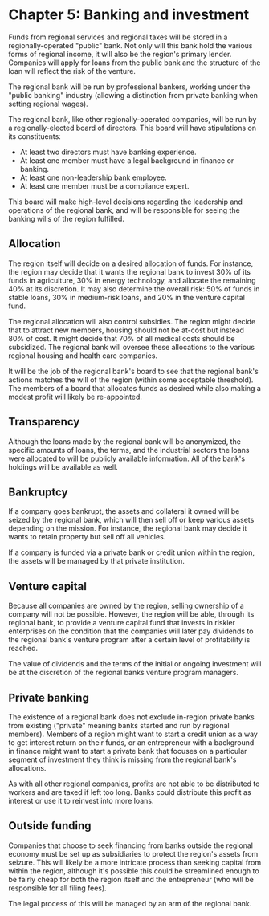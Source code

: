 # Chapter 5: Banking and investment

Funds from regional services and regional taxes will be stored in a regionally-operated "public" bank. Not only will this bank hold the various forms of regional income, it will also be the region's primary lender. Companies will apply for loans from the public bank and the structure of the loan will reflect the risk of the venture.

The regional bank will be run by professional bankers, working under the "public banking" industry (allowing a distinction from private banking when setting regional wages).

The regional bank, like other regionally-operated companies, will be run by a regionally-elected board of directors. This board will have stipulations on its constituents:

- At least two directors must have banking experience.
- At least one member must have a legal background in finance or banking.
- At least one non-leadership bank employee.
- At least one member must be a compliance expert.

This board will make high-level decisions regarding the leadership and operations of the regional bank, and will be responsible for seeing the banking wills of the region fulfilled.

## Allocation

The region itself will decide on a desired allocation of funds. For instance, the region may decide that it wants the regional bank to invest 30% of its funds in agriculture, 30% in energy technology, and allocate the remaining 40% at its discretion. It may also determine the overall risk: 50% of funds in stable loans, 30% in medium-risk loans, and 20% in the venture capital fund.

The regional allocation will also control subsidies. The region might decide that to attract new members, housing should not be at-cost but instead 80% of cost. It might decide that 70% of all medical costs should be subsidized. The regional bank will oversee these allocations to the various regional housing and health care companies.

It will be the job of the regional bank's board to see that the regional bank's actions matches the will of the region (within some acceptable threshold). The members of a board that allocates funds as desired while also making a modest profit will likely be re-appointed.

## Transparency

Although the loans made by the regional bank will be anonymized, the specific amounts of loans, the terms, and the industrial sectors the loans were allocated to will be publicly available information. All of the bank's holdings will be available as well.

## Bankruptcy

If a company goes bankrupt, the assets and collateral it owned will be seized by the regional bank, which will then sell off or keep various assets depending on the mission. For instance, the regional bank may decide it wants to retain property but sell off all vehicles.

If a company is funded via a private bank or credit union within the region, the assets will be managed by that private institution.

## Venture capital

Because all companies are owned by the region, selling ownership of a company will not be possible. However, the region will be able, through its regional bank, to provide a venture capital fund that invests in riskier enterprises on the condition that the companies will later pay dividends to the regional bank's venture program after a certain level of profitability is reached.

The value of dividends and the terms of the initial or ongoing investment will be at the discretion of the regional banks venture program managers.

## Private banking

The existence of a regional bank does not exclude in-region private banks from existing ("private" meaning banks started and run by regional members). Members of a region might want to start a credit union as a way to get interest return on their funds, or an entrepreneur with a background in finance might want to start a private bank that focuses on a particular segment of investment they think is missing from the regional bank's allocations.

As with all other regional companies, profits are not able to be distributed to workers and are taxed if left too long. Banks could distribute this profit as interest or use it to reinvest into more loans.

## Outside funding

Companies that choose to seek financing from banks outside the regional economy must be set up as subsidiaries to protect the region's assets from seizure. This will likely be a more intricate process than seeking capital from within the region, although it's possible this could be streamlined enough to be fairly cheap for both the region itself and the entrepreneur (who will be responsible for all filing fees).

The legal process of this will be managed by an arm of the regional bank.


